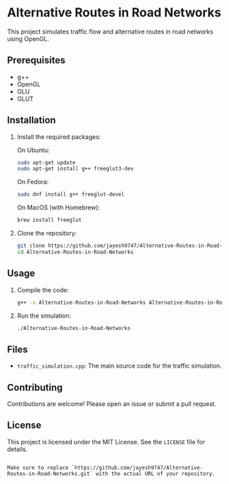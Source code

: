 # Alternative Routes in Road Networks

This project simulates traffic flow and alternative routes in road networks using OpenGL.

## Prerequisites

- g++
- OpenGL
- GLU
- GLUT

## Installation

1. Install the required packages:

   On Ubuntu:
   ``` sh
   sudo apt-get update
   sudo apt-get install g++ freeglut3-dev
   ```

   On Fedora:
   ```sh
   sudo dnf install g++ freeglut-devel
   ```

   On MacOS (with Homebrew):
   ```sh
   brew install freeglut
   ```

2. Clone the repository:
   ```sh
   git clone https://github.com/jayesh9747/Alternative-Routes-in-Road-Networks.git
   cd Alternative-Routes-in-Road-Networks
   ```

## Usage

1. Compile the code:
   ```sh
   g++ -o Alternative-Routes-in-Road-Networks Alternative-Routes-in-Road-Networks.cpp -lGL -lGLU -lglut
   ```

2. Run the simulation:
   ```sh
   ./Alternative-Routes-in-Road-Networks
   ```

## Files

- `traffic_simulation.cpp`: The main source code for the traffic simulation.

## Contributing

Contributions are welcome! Please open an issue or submit a pull request.

## License

This project is licensed under the MIT License. See the `LICENSE` file for details.
```

Make sure to replace `https://github.com/jayesh9747/Alternative-Routes-in-Road-Networks.git` with the actual URL of your repository.